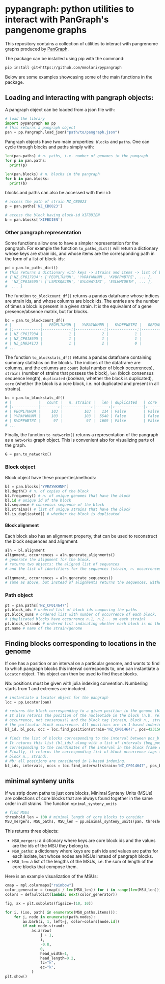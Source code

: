 # pypangraph: python utilities to interact with PanGraph's pangenome graphs

This repository contains a collection of utilities to interact with pangrenome graphs produced by [PanGraph](https://github.com/neherlab/pangraph).

The package can be installed using pip with the command:

```bash
pip install git+https://github.com/mmolari/pypangraph
```

Below are some examples showcasing some of the main functions in the package.

## Loading and interacting with pangraph objects:

A pangraph object can be loaded from a json file with:

```python
# load the library
import pypangraph as pp
# this returns a pangraph object
pan = pp.Pangraph.load_json("path/to/pangraph.json")
```

Pangraph objects have two main properties: `blocks` and `paths`. One can cycle through blocks and paths simply with:

```python
len(pan.paths) # n. paths, i.e. number of genomes in the pangraph
for p in pan.paths:
  print(p)

len(pan.blocks) # n. blocks in the pangraph
for b in pan.blocks:
  print(b)
```

blocks and paths can also be accessed with their id:

```python
# access the path of strain NZ_CB0023  
p = pan.paths['NZ_CB0023']

# access the block having block-id XIFBDIEN
b = pan.blocks['XIFBDIEN']
```

### Other pangraph representation

Some functions allow one to have a simpler representation for the pangraph. For example the function `to_paths_dict()` will return a dictionary whose keys are strain ids, and whose items are the corresponding path in the form of a list of block-ids:

```python
pd = pan.to_paths_dict()
# this returns a dictionary with keys -> strains and items -> list of block ids
# {'NZ_CP017934': ['PEOPLTUHUH', 'YVRAYWKHNM', 'KVDFPWBTPZ', ... ],
#  'NZ_CP018695': ['LSMCKQEJBH', 'GYLGWAYIRT', 'ESLHMTQRTH', ... ],
#  ... }
```

The function `to_blockcount_df()` returns a pandas dataframe whose indices are strain ids, and whose columns are block ids. The entries are the number of times a block is present in a given strain. It is the equivalent of a gene presence/absence matrix, but for blocks.

```python
bc = pan.to_blockcount_df()
# |             |   PEOPLTUHUH |   YVRAYWKHNM |   KVDFPWBTPZ |   OEPQASJFSS | ...
# |:------------|-------------:|-------------:|-------------:|-------------:|
# | NZ_CP017934 |            1 |            2 |            1 |            1 |
# | NZ_CP018695 |            1 |            1 |            1 |            0 |
# | NZ_LN824133 |            1 |            2 |            0 |            0 |
# ...
```

The function `to_blockstats_df()` returns a pandas dataframe containing summary statistics on the blocks. The indices of the dataframe are columns, and the columns are `count` (total number of block occurrences), `strains` (number of strains that possess the block), `len` (block consensus sequence length), `duplicated` (boolean, whether the block is duplicated), `core` (whether the block is a core block, i.e. not duplicated and present in all strains).

```python
bs = pan.to_blockstats_df()
# |            |   count |   n. strains |   len | duplicated   | core   |
# |:-----------|--------:|-------------:|------:|:-------------|:-------|
# | PEOPLTUHUH |     103 |          103 |   114 | False        | False  |
# | YVRAYWKHNM |     103 |          103 |  5540 | False        | False  |
# | KVDFPWBTPZ |      97 |           97 |  1609 | False        | False  |
# ...
```


Finally, the function `to_networkx()` returns a representation of the pangraph as a `networkx` graph object. This is convenient also for visualizing parts of the graph.

```python
G = pan.to_networkx()
```

### Block object

Block object have these properties/methods:
```python
bl = pan.blocks['YVRAYWKHNM']
bl.depth() # n. of copies of the block
bl.frequency() # n. of unique genomes that have the block
bl.id # unique id of the block
bl.sequence # consensus sequence of the block
bl.strains() # list of unique strains that have the block 
bl.is_duplicated() # whether the block is duplicated
```

#### Block alignment

Each block also has an alignment property, that can be used to reconstruct the block sequences and alignment:
```python
aln = bl.alignment
alignment, occurrences = aln.generate_alignments()
# generate the alignment for the block.
# returns two objects: the aligned list of sequences
# and the list of identifiers for the sequences (strain, n. occurrences, dna strand)
  
alignment, occurrences = aln.generate_sequences()
# same as above, but instead of alignments returns the sequences, without gaps.
```

### Path object


```python
pt = pan.paths['NZ_CP014647']
pt.block_ids # ordered list of block ids composing the paths
pt.block_nums # ordered list with number of occurrence of each block.
# (duplicated blocks have occurrence n.1, n.2... on each strain)
pt.block_strands # ordered list indicating whether each block is on the direct or reverse dna strand
pt.name # name of the strain/genome
```

## Finding blocks corresponding to locations in the genome

If one has a position or an interval on a particular genome, and wants to find to which pangraph blocks this interval corresponds to, one can instantiate a `Locator` object. This object can then be used to find these blocks.

Nb: positions must be given with julia indexing convention. Numbering starts from 1 and extremes are included.

```python
# instantiate a locator object for the pangraph
loc = pp.Locator(pan)

# returns the block corresponding to a given position in the genome (bl_id).
# It also returns the position of the nucleotide in the block (n.b. relative to block
# occurrence, not consensus!) and the block tag (strain, block n., strand) identifying
# the particular block occurrence. All positions are in 1-based indexing.
bl_id, bl_pos, occ = loc.find_position(strain='NZ_CP014647', pos=4231563)

# finds the list of blocks corresponding to the interval between pos_b and pos_e.
# It returns this list (bl_ids) along with a list of intervals (beg_pos, end_pos)
# corresponding to the coordinates of the interval in the block frame of reference.
# Finally, it returns the corresponding list of block occurrence tags (strain, 
# block n., strand).
# Nb: all positions are considered in 1-based indexing. 
bl_ids, intervals, occs = loc.find_interval(strain='NZ_CP014647', pos_b=5034, pos_e=7028)
```

## minimal synteny units

If we strip down paths to just core blocks, Minimal Synteny Units (MSUs) are collections of core blocks that are always found together in the same order in all strains. The function `minimal_synteny_units`

```python
# find MSUs
threshold_len = 100 # minimal length of core blocks to consider
MSU_mergers, MSU_paths, MSU_len = pp.minimal_synteny_units(pan, threshold_len)
```
This returns three objects:
- `MSU_mergers`: a dictionary where keys are core block ids and the values are the ids of the MSU they belong to.
- `MSU_paths`: a dictionary where keys are path ids and values are paths for each isolate, but whose nodes are MSUs instead of pangraph blocks.
- `MSU_len`: a list of the lengths of the MSUs, i.e. the sum of length of the core blocks that compose them.

Here is an example visualization of the MSUs:
```python
cmap = mpl.colormaps["rainbow"]
color_generator = (cmap(i / len(MSU_len)) for i in range(len(MSU_len)))
colors = defaultdict(lambda: next(color_generator))

fig, ax = plt.subplots(figsize=(10, 10))

for i, (iso, path) in enumerate(MSU_paths.items()):
    for j, node in enumerate(path.nodes):
        ax.barh(i, 1, left=j, color=colors[node.id])
        if not node.strand:
            ax.arrow(
                j + 1,
                i,
                -0.8,
                0,
                head_width=1,
                head_length=0.2,
                fc="k",
                ec="k",
            )
plt.show()
```
